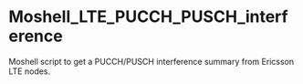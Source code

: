 # Moshell_LTE_PUCCH_PUSCH_interference
Moshell script to get a PUCCH/PUSCH interference summary from Ericsson LTE nodes.
